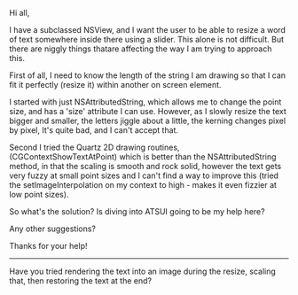

Hi all,

I have a subclassed NSView, and I want the user to be able to resize a word of text somewhere inside there using a slider. This alone is not difficult. But there are niggly things thatare affecting the way I am trying to approach this.

First of all, I need to know the length of the string I am drawing so that I can fit it perfectly (resize it) within another on screen element.

I started with just NSAttributedString, which allows me to change the point size, and has a 'size' attribute I can use. However, as I slowly resize the text bigger and smaller, the letters jiggle about a little, the kerning changes pixel by pixel, It's quite bad, and I can't accept that.

Second I tried the Quartz 2D drawing routines, (CGContextShowTextAtPoint) which is better than the NSAttributedString method, in that the scaling is smooth and rock solid, however the text gets very fuzzy at small point sizes and I can't find a way to improve this (tried the setImageInterpolation on my context to high - makes it even fizzier at low point sizes).

So what's the solution? Is diving into ATSUI going to be my help here? 

Any other suggestions?

Thanks for your help!

----

Have you tried rendering the text into an image during the resize, scaling that, then restoring the text at the end?
